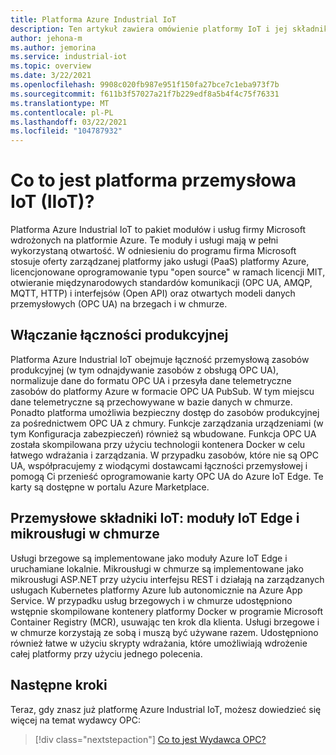```yaml
---
title: Platforma Azure Industrial IoT
description: Ten artykuł zawiera omówienie platformy IoT i jej składników.
author: jehona-m
ms.author: jemorina
ms.service: industrial-iot
ms.topic: overview
ms.date: 3/22/2021
ms.openlocfilehash: 9908c020fb987e951f150fa27bce7c1eba973f7b
ms.sourcegitcommit: f611b3f57027a21f7b229edf8a5b4f4c75f76331
ms.translationtype: MT
ms.contentlocale: pl-PL
ms.lasthandoff: 03/22/2021
ms.locfileid: "104787932"
---
```

# <a name="what-is-the-industrial-iot-iiot-platform"></a>Co to jest platforma przemysłowa IoT (IIoT)?

Platforma Azure Industrial IoT to pakiet modułów i usług firmy Microsoft wdrożonych na platformie Azure. Te moduły i usługi mają w pełni wykorzystaną otwartość. W odniesieniu do programu firma Microsoft stosuje oferty zarządzanej platformy jako usługi (PaaS) platformy Azure, licencjonowane oprogramowanie typu "open source" w ramach licencji MIT, otwieranie międzynarodowych standardów komunikacji (OPC UA, AMQP, MQTT, HTTP) i interfejsów (Open API) oraz otwartych modeli danych przemysłowych (OPC UA) na brzegach i w chmurze.

## <a name="enabling-shopfloor-connectivity"></a>Włączanie łączności produkcyjnej 

Platforma Azure Industrial IoT obejmuje łączność przemysłową zasobów produkcyjnej (w tym odnajdywanie zasobów z obsługą OPC UA), normalizuje dane do formatu OPC UA i przesyła dane telemetryczne zasobów do platformy Azure w formacie OPC UA PubSub. W tym miejscu dane telemetryczne są przechowywane w bazie danych w chmurze. Ponadto platforma umożliwia bezpieczny dostęp do zasobów produkcyjnej za pośrednictwem OPC UA z chmury. Funkcje zarządzania urządzeniami (w tym Konfiguracja zabezpieczeń) również są wbudowane. Funkcja OPC UA została skompilowana przy użyciu technologii kontenera Docker w celu łatwego wdrażania i zarządzania. W przypadku zasobów, które nie są OPC UA, współpracujemy z wiodącymi dostawcami łączności przemysłowej i pomogą Ci przenieść oprogramowanie karty OPC UA do Azure IoT Edge. Te karty są dostępne w portalu Azure Marketplace.

## <a name="industrial-iot-components-iot-edge-modules-and-cloud-microservices"></a>Przemysłowe składniki IoT: moduły IoT Edge i mikrousługi w chmurze

Usługi brzegowe są implementowane jako moduły Azure IoT Edge i uruchamiane lokalnie. Mikrousługi w chmurze są implementowane jako mikrousługi ASP.NET przy użyciu interfejsu REST i działają na zarządzanych usługach Kubernetes platformy Azure lub autonomicznie na Azure App Service. W przypadku usług brzegowych i w chmurze udostępniono wstępnie skompilowane kontenery platformy Docker w programie Microsoft Container Registry (MCR), usuwając ten krok dla klienta. Usługi brzegowe i w chmurze korzystają ze sobą i muszą być używane razem. Udostępniono również łatwe w użyciu skrypty wdrażania, które umożliwiają wdrożenie całej platformy przy użyciu jednego polecenia.

## <a name="next-steps"></a>Następne kroki

Teraz, gdy znasz już platformę Azure Industrial IoT, możesz dowiedzieć się więcej na temat wydawcy OPC:

> [!div class="nextstepaction"]
> [Co to jest Wydawca OPC?](overview-what-is-opc-publisher.md)